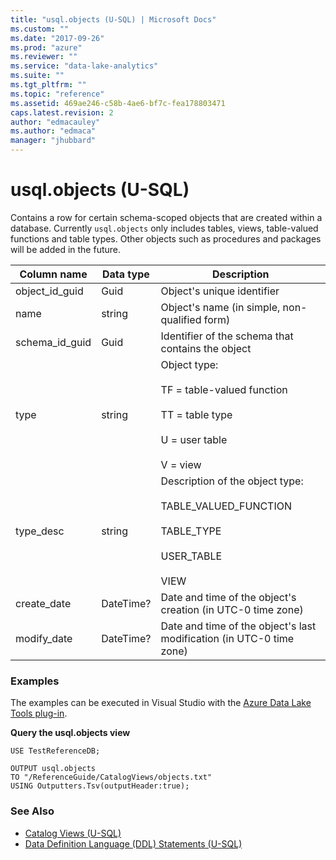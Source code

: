 ```yaml
---
title: "usql.objects (U-SQL) | Microsoft Docs"
ms.custom: ""
ms.date: "2017-09-26"
ms.prod: "azure"
ms.reviewer: ""
ms.service: "data-lake-analytics"
ms.suite: ""
ms.tgt_pltfrm: ""
ms.topic: "reference"
ms.assetid: 469ae246-c58b-4ae6-bf7c-fea178803471
caps.latest.revision: 2
author: "edmacauley"
ms.author: "edmaca"
manager: "jhubbard"
---
```

# usql.objects (U-SQL)
Contains a row for certain schema-scoped objects that are created within a database.  Currently `usql.objects` only includes tables, views, table-valued functions and table types. Other objects such as procedures and packages will be added in the future.

Column name  |Data type  |Description  
---------|---------|---------
object_id_guid     |Guid         |Object's unique identifier         
name     |string         |Object's name (in simple, non-qualified form)         
schema_id_guid     |Guid         |Identifier of the schema that contains the object         
type     |string         |Object type:<br><br> TF = table-valued function<br><br> TT = table type<br><br> U = user table<br><br> V = view         
type_desc     |string         |Description of the object type:<br><br> TABLE_VALUED_FUNCTION<br><br> TABLE_TYPE<br><br> USER_TABLE<br><br> VIEW  
create_date|DateTime?|Date and time of the object's creation (in UTC-0 time zone)
modify_date|DateTime?|Date and time of the object's last modification (in UTC-0 time zone)

### Examples
The examples can be executed in Visual Studio with the [Azure Data Lake Tools plug-in](https://www.microsoft.com/download/details.aspx?id=49504).

**Query the usql.objects view**
```
USE TestReferenceDB;

OUTPUT usql.objects
TO "/ReferenceGuide/CatalogViews/objects.txt"
USING Outputters.Tsv(outputHeader:true); 
```

### See Also
* [Catalog Views (U-SQL)](../u-sql/catalog-views-u-sql.md)
* [Data Definition Language (DDL) Statements (U-SQL)](../u-sql/data-definition-language-ddl-statements-u-sql.md)





